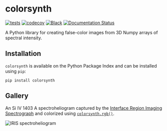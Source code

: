 # colorsynth

[![tests](https://github.com/sun-data/colorsynth/actions/workflows/tests.yml/badge.svg)](https://github.com/sun-data/colorsynth/actions/workflows/tests.yml)
[![codecov](https://codecov.io/gh/sun-data/colorsynth/graph/badge.svg?token=8QettIppCi)](https://codecov.io/gh/sun-data/colorsynth)
[![Black](https://github.com/sun-data/colorsynth/actions/workflows/black.yml/badge.svg)](https://github.com/sun-data/colorsynth/actions/workflows/black.yml)
[![Documentation Status](https://readthedocs.org/projects/colorsynth/badge/?version=latest)](https://colorsynth.readthedocs.io/en/latest/?badge=latest)

A Python library for creating false-color images from 3D Numpy arrays of spectral intensity.

## Installation

`colorsynth` is available on the Python Package Index and can be installed using `pip`:
```
pip install colorsynth
```

## Gallery

An Si IV 1403 A spectroheliogram captured by the [Interface Region Imaging Spectrograph](iris.lmsal.com) and colorized using 
[`colorsynth.rgb()`](https://colorsynth.readthedocs.io/en/latest/_autosummary/colorsynth.rgb.html#colorsynth.rgb).

![IRIS spectroheliogram](https://colorsynth.readthedocs.io/en/latest/_images/index_0_1.png)
